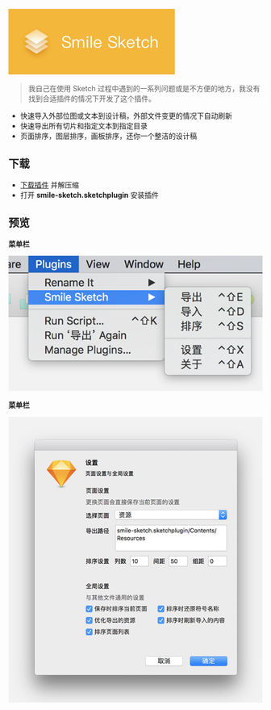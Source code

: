 ![图标](img.png)
> 我自己在使用 Sketch 过程中遇到的一系列问题或是不方便的地方，我没有找到合适插件的情况下开发了这个插件。

- 快速导入外部位图或文本到设计稿，外部文件变更的情况下自动刷新
- 快速导出所有切片和指定文本到指定目录
- 页面排序，图层排序，画板排序，还你一个整洁的设计稿

## 下载
- [下载插件](https://github.com/1217950746/Smile-Sketch/archive/master.zip) 并解压缩
- 打开 **smile-sketch.sketchplugin** 安装插件

## 预览

**菜单栏**

![菜单](previews/1.png)

**菜单栏**

![设置界面](previews/2.png)